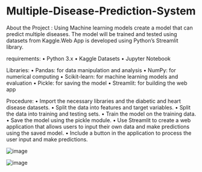 
# Multiple-Disease-Prediction-System

About the Project :
Using Machine learning models create a model that can predict multiple diseases. The model will be trained and tested using datasets from Kaggle.Web App is developed using Python’s Streamlit library.

requirements: • Python 3.x • Kaggle Datasets • Jupyter Notebook

Libraries: • Pandas: for data manipulation and analysis • NumPy: for numerical computing • Scikit-learn: for machine learning models and evaluation • Pickle: for saving the model • Streamlit: for building the web app

Procedure: • Import the necessary libraries and the diabetic and heart disease datasets. • Split the data into features and target variables. • Split the data into training and testing sets. • Train the model on the training data. • Save the model using the pickle module. • Use Streamlit to create a web application that allows users to input their own data and make predictions using the saved model. • Include a button in the application to process the user input and make predictions.

![image](https://user-images.githubusercontent.com/93932788/221213196-e02f1700-f45d-436b-8e41-efa8dbc00411.png)

![image](https://user-images.githubusercontent.com/93932788/221213287-ad16d91d-b6df-4a80-a5ed-5ab28e230619.png)
